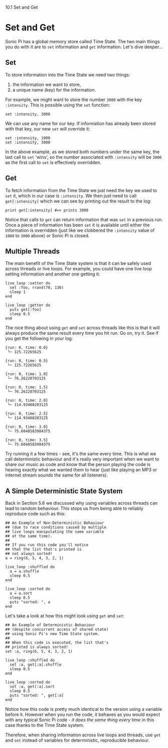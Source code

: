 10.1 Set and Get

# Set and Get

Sonic Pi has a global memory store called Time State. The two main
things you do with it are to `set` information and `get`
information. Let's dive deeper...

## Set

To store information into the Time State we need two things:

1. the information we want to store,
2. a unique name (key) for the information.

For example, we might want to store the number `3000` with the key
`:intensity`. This is possible using the `set` function:

```
set :intensity, 3000
```

We can use any name for our key. If information has already been stored
with that key, our new `set` will override it:

```
set :intensity, 1000
set :intensity, 3000
```

In the above example, as we stored both numbers under the same key, the
last call to `set` 'wins', so the number associated with `:intensity`
will be `3000` as the first call to `set` is effectively overridden.

## Get

To fetch information from the Time State we just need the key we used to
`set` it, which in our case is `:intensity`. We then just need to call
`get[:intensity]` which we can see by printing out the result to the
log:

```
print get[:intensity] #=> prints 3000
```

Notice that calls to `get` can return information that was `set` in
a previous run. Once a piece of information has been `set` it is
available until either the information is overridden (just like we
clobbered the `:intensity` value of `1000` to `3000` above) or Sonic Pi
is closed.

## Multiple Threads

The main benefit of the Time State system is that it can be safely used
across threads or live loops. For example, you could have one live loop
setting information and another one getting it:

```
live_loop :setter do
  set :foo, rrand(70, 130)
  sleep 1
end

live_loop :getter do
  puts get[:foo]
  sleep 0.5
end
```

The nice thing about using `get` and `set` across threads like this is
that it will always produce the same result every time you hit run. Go
on, try it. See if you get the following in your log:

```
{run: 0, time: 0.0}
 └─ 125.72265625

{run: 0, time: 0.5}
 └─ 125.72265625

{run: 0, time: 1.0}
 └─ 76.26220703125

{run: 0, time: 1.5}
 └─ 76.26220703125

{run: 0, time: 2.0}
 └─ 114.93408203125

{run: 0, time: 2.5}
 └─ 114.93408203125

{run: 0, time: 3.0}
 └─ 75.6048583984375

{run: 0, time: 3.5}
 └─ 75.6048583984375
```

 Try running it a few times - see, it's the same every time. This is
 what we call deterministic behaviour and it's really very important
 when we want to share our music as code and know that the person
 playing the code is hearing exactly what we wanted them to hear (just
 like playing an MP3 or internet stream sounds the same for all
 listeners).

## A Simple Deterministic State System

Back in Section 5.6 we discussed why using variables across threads can
lead to random behaviour. This stops us from being able to reliably
reproduce code such as this:

```
## An Example of Non-Deterministic Behaviour
## (due to race conditions caused by multiple
## live loops manipulating the same variable
## at the same time).
##  
## If you run this code you'll notice
## that the list that's printed is
## not always sorted!
a = ring(6, 5, 4, 3, 2, 1)

live_loop :shuffled do
  a = a.shuffle
  sleep 0.5
end

live_loop :sorted do
  a = a.sort
  sleep 0.5
  puts "sorted: ", a
end
```

Let's take a look at how this might look using `get` and `set`:

```
## An Example of Deterministic Behaviour
## (despite concurrent access of shared state)
## using Sonic Pi's new Time State system.
##
## When this code is executed, the list that's
## printed is always sorted!
set :a, ring(6, 5, 4, 3, 2, 1)

live_loop :shuffled do
  set :a, get[:a].shuffle
  sleep 0.5
end

live_loop :sorted do
  set :a, get[:a].sort
  sleep 0.5
  puts "sorted: ", get[:a]
end
```

Notice how this code is pretty much identical to the version using
a variable before it. However when you run the code, it behaves as you
would expect with any typical Sonic Pi code - *it does the same thing
every time* in this case thanks to the Time State system.

Therefore, when sharing information across live loops and threads, use
`get` and `set` instead of variables for deterministic, reproducible
behaviour.
